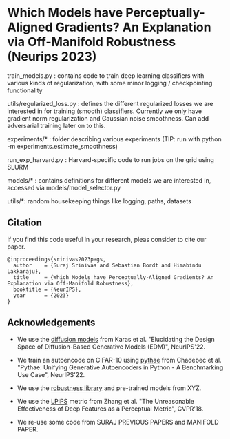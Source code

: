 # Which Models have Perceptually-Aligned Gradients? An Explanation via Off-Manifold Robustness (Neurips 2023)



train_models.py : contains code to train deep learning classifiers with various kinds of regularization, with some minor logging / checkpointing functionality

utils/regularized_loss.py : defines the different regularized losses we are interested in for training (smooth) classifiers. Currently we only have gradient norm regularization and Gaussian noise smoothness. Can add adversarial training later on to this.

experiments/* : folder describing various experiments (TIP: run with python -m experiments.estimate_smoothness)

run_exp_harvard.py : Harvard-specific code to run jobs on the grid using SLURM

models/* : contains definitions for different models we are interested in, accessed via models/model_selector.py

utils/*: random housekeeping things like logging, paths, datasets




## Citation

If you find this code useful in your research, pleas consider to cite our paper.

```
@inproceedings{srinivas2023pags,
  author    = {Suraj Srinivas and Sebastian Bordt and Himabindu Lakkaraju},
  title     = {Which Models have Perceptually-Aligned Gradients? An Explanation via Off-Manifold Robustness},
  booktitle = {NeurIPS},
  year      = {2023}
}
```

## Acknowledgements

- We use the [diffusion models](https://github.com/NVlabs/edm/) from Karas et al. "Elucidating the Design Space of Diffusion-Based Generative Models (EDM)", NeurIPS'22.

- We train an autoencode on CIFAR-10 using [pythae](https://github.com/NVlabs/edm/) from Chadebec et al. "Pythae: Unifying Generative Autoencoders in Python - A Benchmarking Use Case", NeurIPS'22.

- We use the [robustness library](https://github.com/MadryLab/robustness) and pre-trained models from XYZ.

- We use the [LPIPS](https://github.com/richzhang/PerceptualSimilarity) metric from Zhang et al. "The Unreasonable Effectiveness of Deep Features as a Perceptual Metric", CVPR'18.

   
- We re-use some code from SURAJ PREVIOUS PAPERS and MANIFOLD PAPER.

